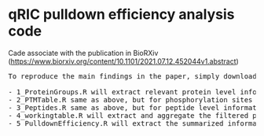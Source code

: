 # qRIC pulldown efficiency analysis code

Cade associate with the publication in BioRXiv (https://www.biorxiv.org/content/10.1101/2021.07.12.452044v1.abstract)
<pre>
To reproduce the main findings in the paper, simply download the "TXT" folders in the proteomics repository indicated in the paper and run this code in the order specified in the file name.

- 1_ProteinGroups.R will extract relevant protein level information and perform data filtering and manipulation for analysis. It also include some basic analysis.
- 2_PTMTable.R same as above, but for phosphorylation sites level information.
- 3_Peptides.R same as above, but for peptide level information.
- 4_workingtable.R will extract and aggregate the filtered protein, phosphorylation site and peptide level information into a unified table. This working table is further manipulated for calculation of the delta pull-down efficiencies.
- 5_PulldownEfficiency.R will extract the summarized information and perform some data analysis present in the final publication.
</pre>
